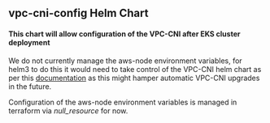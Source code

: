 ## vpc-cni-config Helm Chart

#### This chart will allow configuration of the VPC-CNI after EKS cluster deployment

We do not currently manage the aws-node environment variables, for helm3 to do this it would need to take control of the VPC-CNI helm chart as per this [documentation](https://artifacthub.io/packages/helm/aws/aws-vpc-cni#adopting-the-existing-aws-node-resources-in-an-eks-cluster) as this might hamper automatic VPC-CNI upgrades in the future.

Configuration of the aws-node environment variables is managed in terraform via *null_resource* for now.
